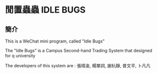 # 閒置蟲蟲 IDLE BUGS
## 簡介

This is a WeChat mini program, called "Idle Bugs"

The "Idle Bugs" is a Campus Second-hand Trading System that designed for q university

The developers of this system are : 張晴渝, 楊單詞, 謝杭靜, 普文平, 卜凡凡


